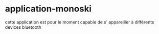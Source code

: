 # application-monoski
cette application est pour le moment capable de s' appareiller à différents devices bluetooth
